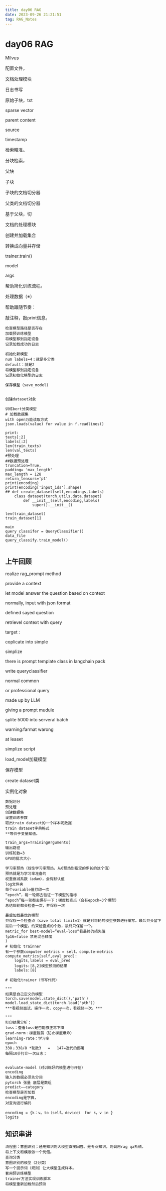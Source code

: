 ```yaml
---
title: day06 RAG
date: 2023-09-26 21:21:51
tag: RAG_Notes
---
```




# day06 RAG

Milvus

配置文件，

文档处理模块

日志书写

原始子块，txt

sparse vector

parent content

source

timestamp

检索精准。

分块检索，

父块

子块

子块的文档切分器

父类的文档切分器

基于父块，切

文档的处理模块

创建并加载集合

转换成向量并存储

trainer.train()

model

 args

帮助简化训练流程。

处理数据（※）

帮助跟随节奏：

敲注释，敲print信息。

```
检查模型路径是否存在
加载预训练模型
将模型移到指定设备
记录加载成功的日志

初始化新模型
num labels=4；就是多分类
default：就是2
将模型移到指定设备
记录初始化模型的日志

保存模型（save_model)


创建dataset对象

训练bert分类模型
# 加载数据集
with open万能读取方式
json.loads(value) for value in f.readlines()

print:
texts[:2]
labels[:2]
len(train_texts)
len(val_texts)
#预处理
##数据预处理
truncation=True,
padding= 'max_length'
max_length = 128
return_tensors='pt'
print(encoding)
print(encoding['input_ids'].shape)
## def create_dataset(self,encodings,labels)
	class dataset(torch.utils.data.dataset)
    	def __init__(self,encoding,labels)
    		super().__init__()
    		
len(train_dataset)
train_dataset[1]

main
query classifer = QueryClassifier()
data_file
query_classify.train_model()


```



## 上午回顾

realize rag_prompt method

provide a context

 let model answer the question based on context

normally, input with json format

defined sayed question 

retrievel context with query

target :

coplicate into simple

simplize

there is prompt template class in langchain pack

write queryclassifier

normal common

or professional query

made up by LLM

giving a prompt mudule

splite 5000 into serveral batch

warning:farmat warong

at leaset

simplize script 

load_model加载模型

保存模型

create dataset类

实例化对象

```
数据划分
预处理
创建数据集
设置训练参数
取出train dataset的一个样本呢数据
train dataset字典格式
**等价于变量赋值。

train_args=TrainingArguments(
输出路径
训练轮数=3
GPU的批次大小

学习率预热（线性学习率预热，从0预热到指定的步长的这个值）
预热就是为学习率准备的
权重衰减系数（adam），会有默认值
log文件夹
每个variable值打印一次
“epoch”，每一轮都去验证一下模型的指标
“epoch”每一轮都去保存一下；梯度检查点（会有epoch=3个模型）
总结每轮都会检查一次，并保存一次

最后加载最优的模型
只保存一个检查点（save total limit=1）就是对每轮的模型参数进行覆写。最后只会留下最后一个模型，约束检查点的个数，最终只保留一个。
metric_for best-model=“eval-loss“看最终的损失值
fp16=false 禁用混合精度
)
# 初始化 trainner
有一个参数computer metrics = self。compute-metrics
compute_metrics(self,eval_pred):
	logits,labels = eval_pred
	logits:[8,2]模型预测的结果
	labels:[8]
	
# 初始化trainer（书写代码）
	
"""
如果是自己定义的模型
torch.save(model.state_dict(),'path')
model.load_state_dict(torch.load('pth'))
***看视频面试，操作一次，copy一次，看视频一次。***

"""
打印结果分析：
loss：查看loss是否能够正常下降
grad-norm：梯度裁剪（防止梯度爆炸）
learning-rate：学习率
epoch
338；338/8 *轮数3   =   147=迭代的部署
每隔10步打印一次日志；


evaluate-model（对训练好的模型进行评估）
encoding
输入的数据必须先分词
pytorch 张量 底层是数组
predict——category
检查模型是否加载
encoding是字典，
对查询进行编码

encoding = {k：v。to（self。device） for k，v in }
logits
```

## 知识串讲

```
流程图：意图识别；通用知识则大模型直接回答。是专业知识，则调用rag qa系统。
将上下文和模版做一个凭借。
查询分类
意图识别的模型（2分类）
写一个提示词（规则）让大模型生成样本。
套用预训练模型
trainer方法实现训练脚本
将模型重新加载然后预测
```

